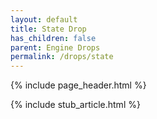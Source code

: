 ```yaml
---
layout: default
title: State Drop
has_children: false
parent: Engine Drops
permalink: /drops/state
---
```


{% include page_header.html %}

{% include stub_article.html %}
